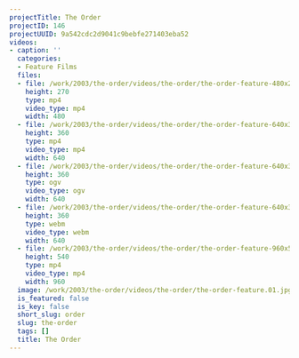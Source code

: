 ```yaml
---
projectTitle: The Order
projectID: 146
projectUUID: 9a542cdc2d9041c9bebfe271403eba52
videos:
- caption: ''
  categories:
  - Feature Films
  files:
  - file: /work/2003/the-order/videos/the-order/the-order-feature-480x270.mp4
    height: 270
    type: mp4
    video_type: mp4
    width: 480
  - file: /work/2003/the-order/videos/the-order/the-order-feature-640x360.mp4
    height: 360
    type: mp4
    video_type: mp4
    width: 640
  - file: /work/2003/the-order/videos/the-order/the-order-feature-640x360.ogv
    height: 360
    type: ogv
    video_type: ogv
    width: 640
  - file: /work/2003/the-order/videos/the-order/the-order-feature-640x360.webm
    height: 360
    type: webm
    video_type: webm
    width: 640
  - file: /work/2003/the-order/videos/the-order/the-order-feature-960x540.mp4
    height: 540
    type: mp4
    video_type: mp4
    width: 960
  image: /work/2003/the-order/videos/the-order/the-order-feature.01.jpg
  is_featured: false
  is_key: false
  short_slug: order
  slug: the-order
  tags: []
  title: The Order
---
```

